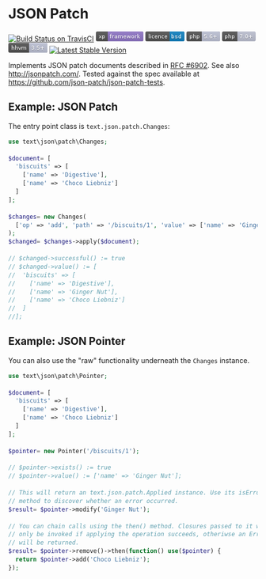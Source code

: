 JSON Patch
==========

[![Build Status on TravisCI](https://secure.travis-ci.org/xp-forge/json-patch.svg)](http://travis-ci.org/xp-forge/json-patch)
[![XP Framework Module](https://raw.githubusercontent.com/xp-framework/web/master/static/xp-framework-badge.png)](https://github.com/xp-framework/core)
[![BSD Licence](https://raw.githubusercontent.com/xp-framework/web/master/static/licence-bsd.png)](https://github.com/xp-framework/core/blob/master/LICENCE.md)
[![Required PHP 5.6+](https://raw.githubusercontent.com/xp-framework/web/master/static/php-5_6plus.png)](http://php.net/)
[![Supports PHP 7.0+](https://raw.githubusercontent.com/xp-framework/web/master/static/php-7_0plus.png)](http://php.net/)
[![Supports HHVM 3.5+](https://raw.githubusercontent.com/xp-framework/web/master/static/hhvm-3_5plus.png)](http://hhvm.com/)
[![Latest Stable Version](https://poser.pugx.org/xp-forge/json-patch/version.png)](https://packagist.org/packages/xp-forge/json-patch)

Implements JSON patch documents described in [RFC #6902](http://tools.ietf.org/html/rfc6902). See also http://jsonpatch.com/. Tested against the spec available at https://github.com/json-patch/json-patch-tests.

Example: JSON Patch
-------------------
The entry point class is `text.json.patch.Changes`:

```php
use text\json\patch\Changes;

$document= [
  'biscuits' => [
    ['name' => 'Digestive'],
    ['name' => 'Choco Liebniz']
  ]
];

$changes= new Changes(
  ['op' => 'add', 'path' => '/biscuits/1', 'value' => ['name' => 'Ginger Nut']]
);
$changed= $changes->apply($document);

// $changed->successful() := true
// $changed->value() := [
//  'biscuits' => [
//    ['name' => 'Digestive'],
//    ['name' => 'Ginger Nut'],
//    ['name' => 'Choco Liebniz']
//  ]
//];
```

Example: JSON Pointer
---------------------
You can also use the "raw" functionality underneath the `Changes` instance.

```php
use text\json\patch\Pointer;

$document= [
  'biscuits' => [
    ['name' => 'Digestive'],
    ['name' => 'Choco Liebniz']
  ]
];

$pointer= new Pointer('/biscuits/1');

// $pointer->exists() := true
// $pointer->value() := ['name' => 'Ginger Nut'];

// This will return an text.json.patch.Applied instance. Use its isError() 
// method to discover whether an error occurred.
$result= $pointer->modify('Ginger Nut');

// You can chain calls using the then() method. Closures passed to it will
// only be invoked if applying the operation succeeds, otheriwse an Error
// will be returned.
$result= $pointer->remove()->then(function() use($pointer) {
  return $pointer->add('Choco Liebniz');
});
```